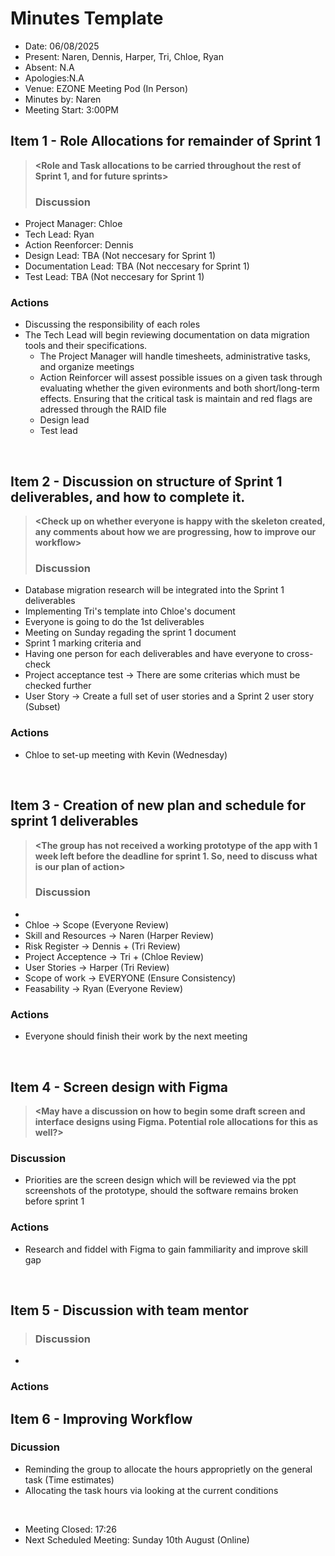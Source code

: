 # Minutes Template

- Date: 06/08/2025
- Present: Naren, Dennis, Harper, Tri, Chloe, Ryan 
- Absent: N.A
- Apologies:N.A
- Venue: EZONE Meeting Pod (In Person)
- Minutes by: Naren
- Meeting Start: 3:00PM

## Item 1 - Role Allocations for remainder of Sprint 1
> **<Role and Task allocations to be carried throughout the rest of Sprint 1, and for future sprints>**
> ### Discussion
 - Project Manager: Chloe 
 - Tech Lead: Ryan 
 - Action Reenforcer: Dennis 
 - Design Lead: TBA (Not neccesary for Sprint 1)
 - Documentation Lead: TBA (Not neccesary for Sprint 1)
 - Test Lead: TBA (Not neccesary for Sprint 1)
   
 ### Actions
 - Discussing the responsibility of each roles
 - The Tech Lead will begin reviewing documentation on data migration tools and their specifications.
   - The Project Manager will handle timesheets, administrative tasks, and organize meetings
   - Action Reinforcer will assest possible issues on a given task through evaluating whether the given evironments and both short/long-term effects. Ensuring that the critical task is maintain and red flags are adressed through the RAID file 
   - Design lead 
   - Test lead


<br>

## Item 2 - Discussion on structure of Sprint 1 deliverables, and how to complete it.
> **<Check up on whether everyone is happy with the skeleton created, any comments about how we are progressing, how to improve our workflow>**
> ### Discussion
 - Database migration research will be integrated into the Sprint 1 deliverables
 - Implementing Tri's template into Chloe's document
 - Everyone is going to do the 1st deliverables
 - Meeting on Sunday regading the sprint 1 document
 - Sprint 1 marking criteria and
 - Having one person for each deliverables and have everyone to cross-check
 - Project acceptance test -> There are some criterias which must be checked further
 - User Story -> Create a full set of user stories and a Sprint 2 user story (Subset)

 ### Actions
 - Chloe to set-up meeting with Kevin (Wednesday) 
<br>

## Item 3 - Creation of new plan and schedule for sprint 1 deliverables
> **<The group has not received a working prototype of the app with 1 week left before the deadline for sprint 1. So, need to discuss what is our plan of action>**
> ### Discussion
 -
 - Chloe -> Scope (Everyone Review)
 - Skill and Resources -> Naren (Harper Review) 
 - Risk Register -> Dennis + (Tri Review)
 - Project Acceptence -> Tri +  (Chloe Review) 
 - User Stories -> Harper (Tri Review) 
 - Scope of work -> EVERYONE (Ensure Consistency)
 - Feasability -> Ryan (Everyone Review)
   
 ### Actions
 - Everyone should finish their work by the next meeting 
<br>

## Item 4 - Screen design with Figma
> **<May have a discussion on how to begin some draft screen and interface designs using Figma. Potential role allocations for this as well?>**
 ### Discussion
 - Priorities are the screen design which will be reviewed via the ppt screenshots of the prototype, should the software remains broken before sprint 1 
 ### Actions
 - Research and fiddel with Figma to gain fammiliarity and improve skill gap 
 <br>

 ## Item 5 - Discussion with team mentor
> **<Guidance received by team mentor on successful project delivery>**
> ### Discussion
 - 
 ### Actions

## Item 6 - Improving Workflow
 ### Dicussion 
 - Reminding the group to allocate the hours approprietly on the general task (Time estimates)
 - Allocating the task hours via looking at the current conditions 
<br>

- Meeting Closed: 17:26
- Next Scheduled Meeting: Sunday 10th August (Online)
